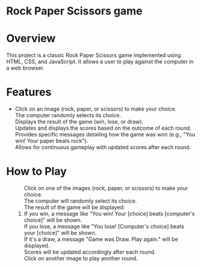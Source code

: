 # Rock Paper Scissors game

# Overview
This project is a classic Rock Paper Scissors game implemented using HTML, CSS, and JavaScript. It allows a user to play against the computer in a web browser.

# Features
<ul>
  <li>
    Click on an image (rock, paper, or scissors) to make your choice.<br>
    The computer randomly selects its choice.<br>
    Displays the result of the game (win, lose, or draw).<br>
    Updates and displays the scores based on the outcome of each round.<br>
    Provides specific messages detailing how the game was won (e.g., "You win! Your paper beats rock").<br>
    Allows for continuous gameplay with updated scores after each round.<br>
  </li>
</ul>

# How to Play

<ul>
  <ol>
    Click on one of the images (rock, paper, or scissors) to make your choice.<br>
    The computer will randomly select its choice.<br>
    The result of the game will be displayed:<br>
    <li>
        If you win, a message like "You win! Your [choice] beats [computer's choice]" will be shown.<br>
        If you lose, a message like "You lose! [Computer's choice] beats your [choice]" will be shown.<br>
        If it's a draw, a message "Game was Draw. Play again." will be displayed.<br>
    </li>
    Scores will be updated accordingly after each round.<br>
    Click on another image to play another round.
</ol>
</ul>

